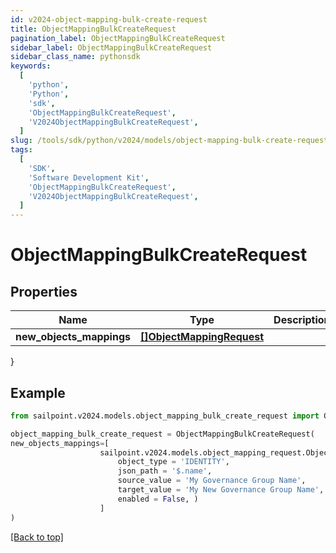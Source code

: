 ```yaml
---
id: v2024-object-mapping-bulk-create-request
title: ObjectMappingBulkCreateRequest
pagination_label: ObjectMappingBulkCreateRequest
sidebar_label: ObjectMappingBulkCreateRequest
sidebar_class_name: pythonsdk
keywords:
  [
    'python',
    'Python',
    'sdk',
    'ObjectMappingBulkCreateRequest',
    'V2024ObjectMappingBulkCreateRequest',
  ]
slug: /tools/sdk/python/v2024/models/object-mapping-bulk-create-request
tags:
  [
    'SDK',
    'Software Development Kit',
    'ObjectMappingBulkCreateRequest',
    'V2024ObjectMappingBulkCreateRequest',
  ]
---
```


# ObjectMappingBulkCreateRequest

## Properties

| Name | Type | Description | Notes |
| --- | --- | --- | --- |
| **new_objects_mappings** | [**[]ObjectMappingRequest**](object-mapping-request) |  | [required] |

}

## Example

```python
from sailpoint.v2024.models.object_mapping_bulk_create_request import ObjectMappingBulkCreateRequest

object_mapping_bulk_create_request = ObjectMappingBulkCreateRequest(
new_objects_mappings=[
                    sailpoint.v2024.models.object_mapping_request.Object Mapping Request(
                        object_type = 'IDENTITY',
                        json_path = '$.name',
                        source_value = 'My Governance Group Name',
                        target_value = 'My New Governance Group Name',
                        enabled = False, )
                    ]
)

```

[[Back to top]](#)
